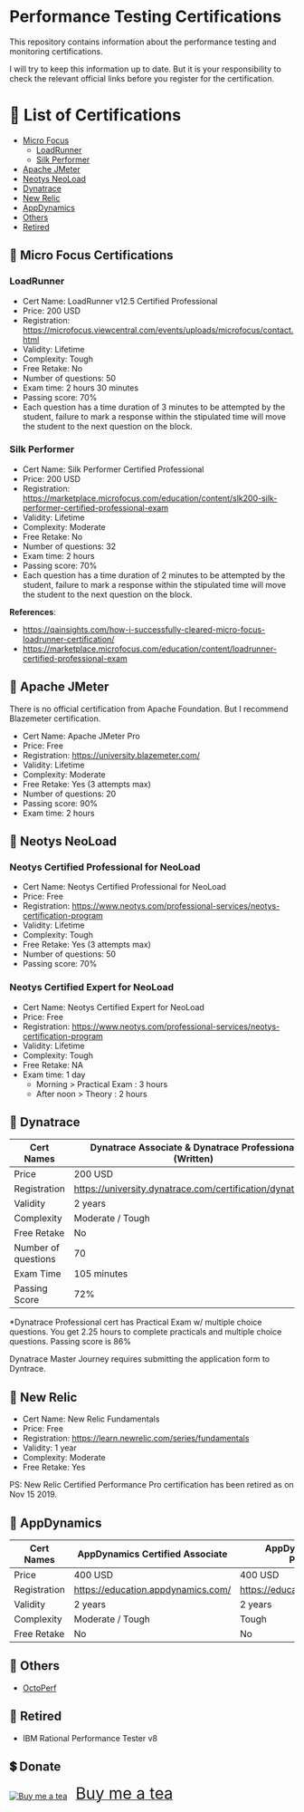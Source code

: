# Performance Testing Certifications

This repository contains information about the performance testing and monitoring certifications.   

I will try to keep this information up to date. But it is your responsibility to check the relevant official links before you register for the certification.

# 📘 List of Certifications 
  * [Micro Focus](#-micro-focus-certifications)
    + [LoadRunner](#-loadrunner)
    + [Silk Performer](#-silk-performer)
  * [Apache JMeter](#-apache-jmeter)
  * [Neotys NeoLoad](#-neotys-neoload)
  * [Dynatrace](#-dynatrace)
  * [New Relic](#-new-relic)
  * [AppDynamics](#-appdynamics)
  * [Others](#-others)
  * [Retired](#-retired)

## 🎯 Micro Focus Certifications

### LoadRunner

* Cert Name: LoadRunner v12.5 Certified Professional
* Price: 200 USD
* Registration: https://microfocus.viewcentral.com/events/uploads/microfocus/contact.html
* Validity: Lifetime
* Complexity: Tough
* Free Retake: No
* Number of questions: 50
* Exam time: 2 hours 30 minutes
* Passing score: 70%
* Each question has a time duration of 3 minutes to be attempted by the student, failure to mark a response within the stipulated time will move the student to the next question on the block.  

### Silk Performer

* Cert Name: Silk Performer Certified Professional
* Price: 200 USD
* Registration: https://marketplace.microfocus.com/education/content/slk200-silk-performer-certified-professional-exam
* Validity: Lifetime
* Complexity: Moderate
* Free Retake: No
* Number of questions: 32
* Exam time: 2 hours
* Passing score: 70%
* Each question has a time duration of 2 minutes to be attempted by the student, failure to mark a response within the stipulated time will move the student to the next question on the block.  

**References**: 
* https://qainsights.com/how-i-successfully-cleared-micro-focus-loadrunner-certification/
* https://marketplace.microfocus.com/education/content/loadrunner-certified-professional-exam

## 🎯 Apache JMeter

There is no official certification from Apache Foundation. But I recommend Blazemeter certification.

* Cert Name: Apache JMeter Pro
* Price: Free
* Registration: https://university.blazemeter.com/
* Validity: Lifetime
* Complexity: Moderate
* Free Retake: Yes (3 attempts max)
* Number of questions: 20
* Passing score: 90%
* Exam time: 2 hours

## 🎯 Neotys NeoLoad

### Neotys Certified Professional for NeoLoad 

* Cert Name: Neotys Certified Professional for NeoLoad 
* Price: Free
* Registration: https://www.neotys.com/professional-services/neotys-certification-program
* Validity: Lifetime
* Complexity: Tough
* Free Retake: Yes (3 attempts max)
* Number of questions: 50
* Passing score: 70%

### Neotys Certified Expert for NeoLoad

* Cert Name: Neotys Certified Expert for NeoLoad 
* Price: Free
* Registration: https://www.neotys.com/professional-services/neotys-certification-program
* Validity: Lifetime
* Complexity: Tough
* Free Retake: NA
* Exam time: 1 day
  * Morning > Practical Exam : 3 hours
  * After noon > Theory : 2 hours

## 🎯 Dynatrace


| Cert Names   	| Dynatrace Associate & Dynatrace Professional (Written)   	| Dynatrace Professional (Practical)                       	|
|--------------	|----------------------------------------------------------	|----------------------------------------------------------	|
| Price        	| 200 USD                                                  	| 250 USD                                                  	|
| Registration 	| https://university.dynatrace.com/certification/dynatrace 	| https://university.dynatrace.com/certification/dynatrace 	|
| Validity     	| 2 years                                                  	| 2 years                                                  	|
| Complexity   	| Moderate / Tough                                         	| Tough                                                    	|
| Free Retake  	| No                                                       	| No                                                       	|
| Number of questions  	| 70                                                | 100*                                                      	|
| Exam Time    	| 105 minutes                                               | 120 minutes                                               |
| Passing Score | 72%                                                      	| 70%                                                      	|

*Dynatrace Professional cert has Practical Exam w/ multiple choice questions. You get 2.25 hours to complete practicals and multiple choice questions. Passing score is 86% 

Dynatrace Master Journey requires submitting the application form to Dyntrace.  

## 🎯 New Relic

* Cert Name: New Relic Fundamentals
* Price: Free
* Registration: https://learn.newrelic.com/series/fundamentals
* Validity: 1 year
* Complexity: Moderate
* Free Retake: Yes

PS: New Relic Certified Performance Pro certification has been retired as on Nov 15 2019.  

## 🎯 AppDynamics

| Cert Names   	| AppDynamics Certified Associate                          	| AppDynamics Certified Professional                       	|
|--------------	|----------------------------------------------------------	|----------------------------------------------------------	|
| Price        	| 400 USD                                                  	| 400 USD                                                  	|
| Registration 	| https://education.appdynamics.com/                       	| https://education.appdynamics.com                        	|
| Validity     	| 2 years                                                  	| 2 years                                                  	|
| Complexity   	| Moderate / Tough                                         	| Tough                                                    	|
| Free Retake  	| No                                                       	| No                                                       	|

## 🎯 Others

* [OctoPerf](https://octoperf.com/pricing/#training)

## 🎯 Retired

* IBM Rational Performance Tester v8

## 💲 Donate
<a target="_blank" href="https://www.buymeacoffee.com/qainsights"><img src="https://cdn.buymeacoffee.com/buttons/bmc-new-btn-logo.svg" alt="Buy me a tea"><span style="margin-left:15px;font-size:28px !important;">Buy me a tea</span></a>
